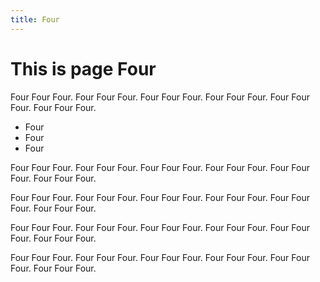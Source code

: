 ```yaml
---
title: Four
---
```


# This is page Four


Four Four Four. Four Four Four. Four Four Four. Four Four Four. Four Four Four. Four Four Four.

- Four
- Four
- Four

Four Four Four. Four Four Four. Four Four Four. Four Four Four. Four Four Four. Four Four Four.

Four Four Four. Four Four Four. Four Four Four. Four Four Four. Four Four Four. Four Four Four.

Four Four Four. Four Four Four. Four Four Four. Four Four Four. Four Four Four. Four Four Four.

Four Four Four. Four Four Four. Four Four Four. Four Four Four. Four Four Four. Four Four Four.
